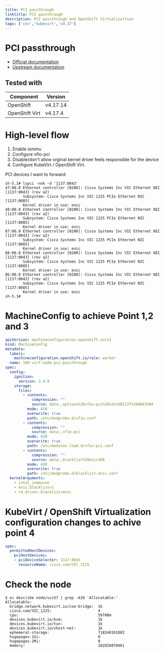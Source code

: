 ```yaml
---
title: PCI passthrough
linktitle: PCI passthrough
description: PCI passthrough and OpenShift Virtualizartion
tags: ['cnv','kubevirt','v4.17']
---
```

# PCI passthrough

* [Official documentation](https://docs.redhat.com/en/documentation/openshift_container_platform/4.17/html-single/virtualization/index#virt-configuring-pci-passthrough)
* [Upstream documentation](https://kubevirt.io/user-guide/compute/host-devices/)

## Tested with

|Component|Version|
|---|---|
|OpenShift|v4.17.14|
|OpenShift Virt|v4.17.4|

# High-level flow

1) Enable iommu
2) Configure vfio-pci
3) Disable/don't allow orginal kernel driver feels responsible for the device
4) Configure KubeVirt / OpenShift Virt.

PCI devices I want to forward:

```shell
sh-5.1# lspci -nnk -d '1137:0043'
47:00.0 Ethernet controller [0200]: Cisco Systems Inc VIC Ethernet NIC [1137:0043] (rev a2)
        Subsystem: Cisco Systems Inc VIC 1225 PCIe Ethernet NIC [1137:0085]
        Kernel driver in use: enic
48:00.0 Ethernet controller [0200]: Cisco Systems Inc VIC Ethernet NIC [1137:0043] (rev a2)
        Subsystem: Cisco Systems Inc VIC 1225 PCIe Ethernet NIC [1137:0085]
        Kernel driver in use: enic
87:00.0 Ethernet controller [0200]: Cisco Systems Inc VIC Ethernet NIC [1137:0043] (rev a2)
        Subsystem: Cisco Systems Inc VIC 1225 PCIe Ethernet NIC [1137:0085]
        Kernel driver in use: enic
88:00.0 Ethernet controller [0200]: Cisco Systems Inc VIC Ethernet NIC [1137:0043] (rev a2)
        Subsystem: Cisco Systems Inc VIC 1225 PCIe Ethernet NIC [1137:0085]
        Kernel driver in use: enic
8b:00.0 Ethernet controller [0200]: Cisco Systems Inc VIC Ethernet NIC [1137:0043] (rev a2)
        Subsystem: Cisco Systems Inc VIC 1225 PCIe Ethernet NIC [1137:0085]
        Kernel driver in use: enic
sh-5.1#
```

# MachineConfig to achieve Point 1,2 and 3

```yaml
apiVersion: machineconfiguration.openshift.io/v1
kind: MachineConfig
metadata:
  labels:
    machineconfiguration.openshift.io/role: worker
  name: 100-virt-node-pci-passthrough
spec:
  config:
    ignition:
      version: 3.4.0
    storage:
      files:
        - contents:
            compression: ""
            source: data:,options%20vfio-pci%20ids%3D1137%3A0043%0A
          mode: 420
          overwrite: true
          path: /etc/modprobe.d/vfio.conf
        - contents:
            compression: ""
            source: data:,vfio-pci
          mode: 420
          overwrite: true
          path: /etc/modules-load.d/vfio-pci.conf
        - contents:
            compression: ""
            source: data:,blacklist%20enic%0A
          mode: 420
          overwrite: true
          path: /etc/modprobe.d/blacklist-enic.conf
  kernelArguments:
    - intel_iommu=on
    - enic.blacklist=1
    - rd.driver.blacklist=enic
```

# KubeVirt / OpenShift Virtualization configuration changes to achive point 4

```yaml
spec:
  permittedHostDevices:
    pciHostDevices:
    - pciDeviceSelector: 1137:0043
      resourceName: cisco.com/VIC_1225
```

# Check the node

```shell
$ oc describe node/ucs57 | grep -A10 'Allocatable:'
Allocatable:
  bridge.network.kubevirt.io/coe-bridge:  1k
  cisco.com/VIC_1225:                     4
  cpu:                                    59780m
  devices.kubevirt.io/kvm:                1k
  devices.kubevirt.io/tun:                1k
  devices.kubevirt.io/vhost-net:          1k
  ephemeral-storage:                      718240181082
  hugepages-1Gi:                          0
  hugepages-2Mi:                          0
  memory:                                 1028260784Ki
```
